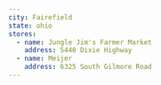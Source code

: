 ```yaml
---
city: Fairefield
state: ohio
stores:
  - name: Jungle Jim's Farmer Market
    address: 5440 Dixie Highway
  - name: Meijer
    address: 6325 South Gilmore Road
---
```

